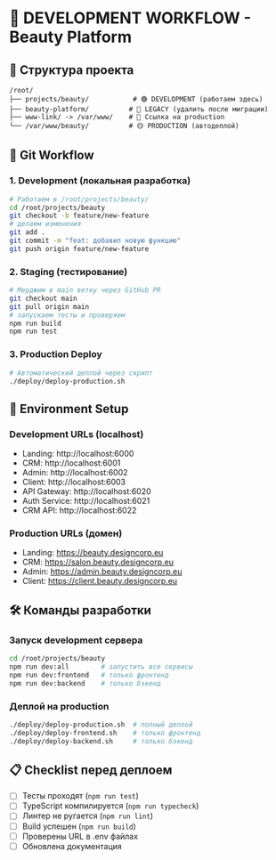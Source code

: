 # 🔄 DEVELOPMENT WORKFLOW - Beauty Platform

## 📁 Структура проекта

```
/root/
├── projects/beauty/           # 🟢 DEVELOPMENT (работаем здесь)
├── beauty-platform/          # 🔴 LEGACY (удалить после миграции)
├── www-link/ -> /var/www/    # 🔗 Ссылка на production
└── /var/www/beauty/          # 🟡 PRODUCTION (автодеплой)
```

## 🚀 Git Workflow

### 1. Development (локальная разработка)
```bash
# Работаем в /root/projects/beauty/
cd /root/projects/beauty
git checkout -b feature/new-feature
# делаем изменения
git add .
git commit -m "feat: добавил новую функцию"
git push origin feature/new-feature
```

### 2. Staging (тестирование)
```bash
# Мерджим в main ветку через GitHub PR
git checkout main
git pull origin main
# запускаем тесты и проверяем
npm run build
npm run test
```

### 3. Production Deploy
```bash
# Автоматический деплой через скрипт
./deploy/deploy-production.sh
```

## 🔧 Environment Setup

### Development URLs (localhost)
- Landing: http://localhost:6000
- CRM: http://localhost:6001
- Admin: http://localhost:6002
- Client: http://localhost:6003
- API Gateway: http://localhost:6020
- Auth Service: http://localhost:6021
- CRM API: http://localhost:6022

### Production URLs (домен)
- Landing: https://beauty.designcorp.eu
- CRM: https://salon.beauty.designcorp.eu
- Admin: https://admin.beauty.designcorp.eu
- Client: https://client.beauty.designcorp.eu

## 🛠️ Команды разработки

### Запуск development сервера
```bash
cd /root/projects/beauty
npm run dev:all        # запустить все сервисы
npm run dev:frontend   # только фронтенд
npm run dev:backend    # только бэкенд
```

### Деплой на production
```bash
./deploy/deploy-production.sh  # полный деплой
./deploy/deploy-frontend.sh    # только фронтенд
./deploy/deploy-backend.sh     # только бэкенд
```

## 📋 Checklist перед деплоем

- [ ] Тесты проходят (`npm run test`)
- [ ] TypeScript компилируется (`npm run typecheck`)
- [ ] Линтер не ругается (`npm run lint`)
- [ ] Build успешен (`npm run build`)
- [ ] Проверены URL в .env файлах
- [ ] Обновлена документация